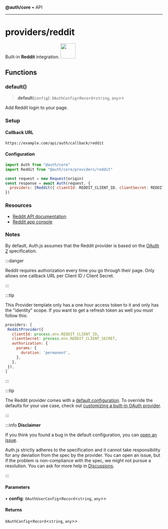 **@auth/core** • API

***

# providers/reddit

<div style={{backgroundColor: "#000", display: "flex", justifyContent: "space-between", color: "#fff", padding: 16}}>
<span>Built-in <b>Reddit</b> integration.</span>
<a href="https://www.reddit.com/">
  <img style={{display: "block"}} src="https://authjs.dev/img/providers/reddit.svg" height="48" />
</a>
</div>

## Functions

### default()

> **default**(`config`): `OAuthConfig`\<`Record`\<`string`, `any`\>\>

Add Reddit login to your page.

### Setup

#### Callback URL
```
https://example.com/api/auth/callback/reddit
```

#### Configuration
```js
import Auth from "@auth/core"
import Reddit from "@auth/core/providers/reddit"

const request = new Request(origin)
const response = await Auth(request, {
  providers: [Reddit({ clientId: REDDIT_CLIENT_ID, clientSecret: REDDIT_CLIENT_SECRET })],
})
```

### Resources

- [Reddit API documentation](https://www.reddit.com/dev/api/)
- [Reddit app console](https://www.reddit.com/prefs/apps/ )

### Notes

By default, Auth.js assumes that the Reddit provider is
based on the [OAuth 2](https://www.rfc-editor.org/rfc/rfc6749.html) specification.

:::danger

Reddit requires authorization every time you go through their page.
Only allows one callback URL per Client ID / Client Secret.

:::

:::tip

This Provider template only has a one hour access token to it and only has the "identity" scope. If you want to get a refresh token as well you must follow this:
```js title="pages/api/auth/[...nextauth].js"
providers: [
 RedditProvider({
   clientId: process.env.REDDIT_CLIENT_ID,
   clientSecret: process.env.REDDIT_CLIENT_SECRET,
   authorization: {
     params: {
       duration: 'permanent',
     },
   },
 }),
]
```
:::

:::tip

The Reddit provider comes with a [default configuration](https://github.com/nextauthjs/next-auth/blob/main/packages/core/src/providers/reddit.ts).
To override the defaults for your use case, check out [customizing a built-in OAuth provider](https://authjs.dev/guides/providers/custom-provider#override-default-options).

:::

:::info **Disclaimer**

If you think you found a bug in the default configuration, you can [open an issue](https://authjs.dev/new/provider-issue).

Auth.js strictly adheres to the specification and it cannot take responsibility for any deviation from
the spec by the provider. You can open an issue, but if the problem is non-compliance with the spec,
we might not pursue a resolution. You can ask for more help in [Discussions](https://authjs.dev/new/github-discussions).

:::

#### Parameters

• **config**: `OAuthUserConfig`\<`Record`\<`string`, `any`\>\>

#### Returns

`OAuthConfig`\<`Record`\<`string`, `any`\>\>
